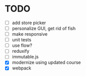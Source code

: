 # TODO

- [ ] add store picker
- [ ] personalize GUI, get rid of fish
- [ ] make responsive
- [ ] unit tests
- [ ] use flow?
- [ ] reduxify
- [ ] immutable.js
- [x] modernize using updated course
- [x] webpack